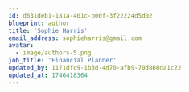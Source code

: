 ```yaml
---
id: d631deb1-181a-401c-b00f-3f22224d5d02
blueprint: author
title: 'Sophie Harris'
email_address: sophieharris@gmail.com
avatar:
  - image/authors-5.png
job_title: 'Financial Planner'
updated_by: 1171dfc9-1b3d-4d70-afb9-70d860da1c22
updated_at: 1746418364
---
```

